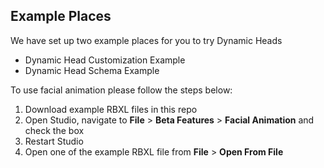 ## Example Places

We have set up two example places for you to try Dynamic Heads

 - Dynamic Head Customization Example
 - Dynamic Head Schema Example

To use facial animation please follow the steps below:

1. Download example RBXL files in this repo
2. Open Studio, navigate to **File** > **Beta Features** > **Facial Animation** and check the box
3. Restart Studio
4. Open one of the example RBXL file from **File** > **Open From File**
